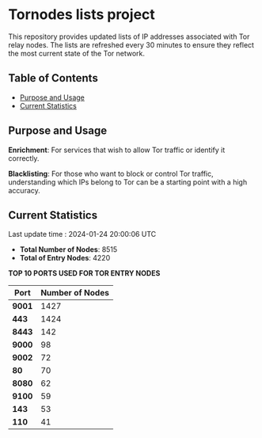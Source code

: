 # Tornodes lists project

This repository provides updated lists of IP addresses associated with Tor relay nodes. The lists are refreshed every 30 minutes to ensure they reflect the most current state of the Tor network.

## Table of Contents

- [Purpose and Usage](#purpose-and-usage)
- [Current Statistics](#current-statistics)


## Purpose and Usage

**Enrichment**: For services that wish to allow Tor traffic or identify it correctly.

**Blacklisting**: For those who want to block or control Tor traffic, understanding which IPs belong to Tor can be a starting point with a high accuracy.

## Current Statistics

Last update time : 2024-01-24 20:00:06 UTC

- **Total Number of Nodes**: 8515
- **Total of Entry Nodes**: 4220

**TOP 10 PORTS USED FOR TOR ENTRY NODES**

| **Port** | **Number of Nodes** |
|------|-----------------|
| **9001**   | 1427  |
| **443**   | 1424  |
| **8443**   | 142  |
| **9000**   | 98  |
| **9002**   | 72  |
| **80**   | 70  |
| **8080**   | 62  |
| **9100**   | 59  |
| **143**   | 53  |
| **110**   | 41  |

